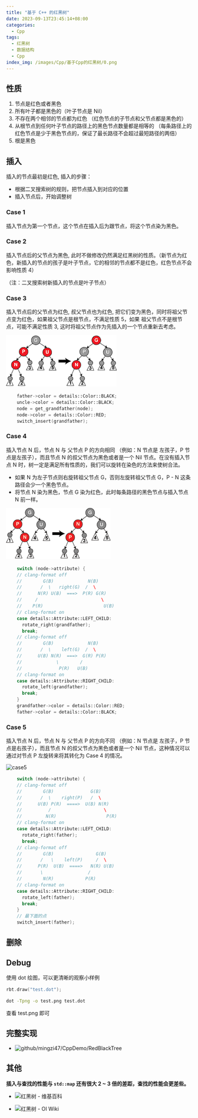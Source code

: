 ```yaml
---
title: "基于 C++ 的红黑树"
date: 2023-09-13T23:45:14+08:00
categories:
  - Cpp
tags:
  - 红黑树
  - 数据结构
  - Cpp
index_img: /images/Cpp/基于Cpp的红黑树/0.png
---
```


## 性质

1. 节点是红色或者黑色
2. 所有叶子都是黑色的（叶子节点是 Nil）
3. 不存在两个相邻的节点都为红色 （红色节点的子节点和父节点都是黑色的）
4. 从根节点到任何叶子节点的路径上的黑色节点数量都是相等的 （每条路径上的红色节点是少于黑色节点的，保证了最长路径不会超过最短路径的两倍）
5. 根是黑色

## 插入

插入的节点最初是红色, 插入的步骤：

- 根据二叉搜索树的规则，把节点插入到对应的位置
- 插入节点后，开始调整树

### Case 1

插入节点为第一个节点，这个节点在插入后为跟节点，将这个节点染为黑色。

### Case 2

插入节点后的父节点为黑色, 此时不做修改仍然满足红黑树的性质。（新节点为红色，新插入的节点的孩子是叶子节点，它的相邻的节点都不是红色，红色节点不会影响性质 4）

（注：二叉搜索树新插入的节点是叶子节点）


### Case 3

插入节点后的父节点为红色, 叔父节点也为红色, 把它们变为黑色，同时将祖父节点变为红色，如果祖父节点是根节点，不满足性质 5，如果
祖父节点不是根节点，可能不满足性质 3, 这时将祖父节点作为先插入的一个节点重新去考虑。

![case3](./基于Cpp的红黑树/insert_case3.png)

```cpp
    father->color = details::Color::BLACK;
    uncle->color = details::Color::BLACK;
    node = get_grandfather(node);
    node->color = details::Color::RED;
    switch_insert(grandfather);

```

### Case 4

插入节点 N 后，节点 N 与 父节点 P 的方向相同 （例如：N 节点是 左孩子，P 节点是左孩子），而且节点 N 的叔父节点为黑色或者是一个 Nil 节点。在没有插入节点 N 时，树一定是满足所有性质的，我们可以旋转在染色的方法来使树合法。

- 如果 N 为左子节点则右旋转祖父节点 G，否则左旋转祖父节点 G，P - N 这条路径会少一个黑色节点。
- 将节点 N 染为黑色，节点 G 染为红色，此时每条路径的黑色节点与插入节点 N 前一样。

![case4](./基于Cpp的红黑树/insert_case4.png)

```cpp
    switch (node->attribute) {
    // clang-format off
    //        G(B)             N(B)
    //       /  \   right(G)  /  \
    //      N(R) U(B)  ===>  P(R) G(R)
    //     /                        \
    //    P(R)                       U(B)
    // clang-format on
    case details::Attribute::LEFT_CHILD:
      rotate_right(grandfather);
      break;
    // clang-format off
    //        G(B)             N(B)
    //       /  \    left(G)  /  \
    //      U(B) N(R)  ===>  G(R) P(R)
    //             \        /
    //              P(R)   U(B)
    // clang-format on
    case details::Attribute::RIGHT_CHILD:
      rotate_left(grandfather);
      break;
    }
    grandfather->color = details::Color::RED;
    father->color = details::Color::BLACK;
```

### Case 5

插入节点 N 后，节点 N 与 父节点 P 的方向不同 （例如：N 节点是 左孩子，P 节点是右孩子），而且节点 N 的叔父节点为黑色或者是一个 Nil 节点，这种情况可以通过对节点 P 左旋转来将其转化为 Case 4 的情况。

![case5](./基于Cpp的红黑树/insert_case5.png)

```cpp
    switch (node->attribute) {
    // clang-format off
    //        G(B)              G(B)
    //       /  \    right(P)   /  \
    //      U(B) P(R)  ====>  U(B) N(R)
    //          /                    \
    //         N(R)                   P(R)
    // clang-format on
    case details::Attribute::LEFT_CHILD:
      rotate_right(father);
      break;
    // clang-format off
    //        G(B)                G(B)
    //       /   \    left(P)     /  \
    //      P(R)  U(B)  ====>   N(R) U(B)
    //       \                 /
    //        N(R)            P(R)
    // clang-format on
    case details::Attribute::RIGHT_CHILD:
      rotate_left(father);
      break;
    }
    // 最下面的点
    switch_insert(father);
```

## 删除

## Debug

使用 dot 绘图，可以更清晰的观察小样例

```cpp
rbt.draw("test.dot");

```

```bash
dot -Tpng -o test.png test.dot
```

查看 test.png 即可

## 完整实现

- ![github/mingzi47/CppDemo/RedBlackTree](https://github.com/mingzi47/CppDemo/tree/main/RedBlackTree)

## 其他

**插入与查找的性能与 `std::map` 还有很大 2 ~ 3 倍的差距，查找的性能会更差些。**

- ![红黑树 - 维基百科](https://zh.wikipedia.org/wiki/%E7%BA%A2%E9%BB%91%E6%A0%91)

- ![红黑树 - OI Wiki](https://oi-wiki.org/ds/rbtree/)
